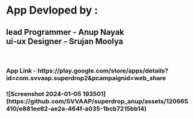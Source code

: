 <h1>
App Devloped by : <br></h1>
<h2>
lead Programmer - Anup Nayak <br>
ui-ux Designer - Srujan Moolya </h2><br>
<h3>App Link - https://play.google.com/store/apps/details?id=com.svvaap.superdrop2&pcampaignid=web_share<h3>
![Screenshot 2024-01-05 193501](https://github.com/SVVAAP/superdrop_anup/assets/120665410/e881ee82-ae2a-464f-a035-1bcb7215bb14)
